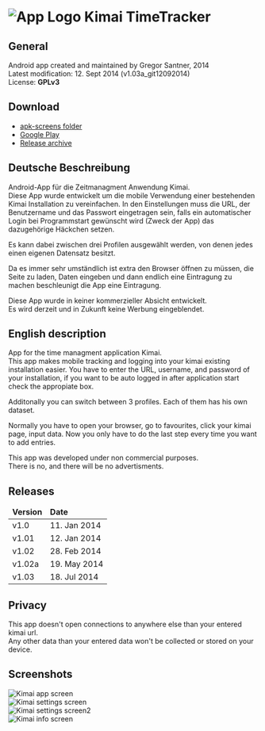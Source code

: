 ![App Logo](https://raw.githubusercontent.com/de-live-gdev/kimai-android/master/res/drawable-hdpi/ic_launcher.png "App Logo") Kimai TimeTracker
=======

## General
Android app created and maintained by Gregor Santner, 2014  
Latest modification: 12. Sept 2014 (v1.03a_git12092014)  
License: **GPLv3**  


## Download

* [apk-screens folder](https://github.com/de-live-gdev/kimai-android/tree/master/apk-screens)
* [Google Play](https://play.google.com/store/apps/details?id=de.live.gdev.timetracker)
* [Release archive](https://github.com/de-live-gdev/kimai-android/releases)


## Deutsche Beschreibung
Android-App für die Zeitmanagment Anwendung Kimai.  
Diese App wurde entwickelt um die mobile Verwendung einer bestehenden Kimai Installation zu vereinfachen.
In den Einstellungen muss die URL, der Benutzername und das Passwort eingetragen sein, falls ein automatischer Login bei Programmstart gewünscht wird (Zweck der App) das dazugehörige Häckchen setzen.

Es kann dabei zwischen drei Profilen ausgewählt werden, von denen jedes einen eigenen Datensatz besitzt.

Da es immer sehr umständlich ist extra den Browser öffnen zu müssen, die Seite zu laden, Daten eingeben und dann endlich eine Eintragung zu machen beschleunigt die App eine Eintragung.  

Diese App wurde in keiner kommerzieller Absicht entwickelt.  
Es wird derzeit und in Zukunft keine Werbung eingeblendet.  

## English description
App for the time managment application Kimai.  
This app makes mobile tracking and logging into your kimai existing installation easier.
You have to enter the URL, username, and password of your installation, if you want to be auto logged in after application start check the appropiate box.  

Additonally you can switch between 3 profiles. Each of them has his own dataset.

Normally you have to open your browser, go to favourites, click your kimai page, input data. Now you only have to do the last step every time you want to add entries.

This app was developed under non commercial purposes.  
There is no, and there will be no advertisments.  

## Releases

<table>
 <thead>
	<td><b>Version</b></td>
	<td><b>Date</b></td>
 </thead>
 <tr>
	<td>v1.0</td>
	<td>11. Jan 2014</td>	
 </tr>
 <tr>
	<td>v1.01</td>
	<td>12. Jan 2014</td>	
 </tr>
 <tr>
	<td>v1.02</td>
	<td>28. Feb 2014</td>	
 </tr>
 <tr>
	<td>v1.02a</td>
	<td>19. May 2014</td>	
 </tr>
 <tr>
	<td>v1.03</td>
	<td>18. Jul 2014</td>	
 </tr>
</table>

## Privacy
This app doesn't open connections to anywhere else than your entered kimai url.  
Any other data than your entered data won't be collected or stored on your device.  

## Screenshots

![Kimai app screen](https://raw.githubusercontent.com/de-live-gdev/kimai-android/master/apk-screens/1.03/MainP3.png "App screen")  
![Kimai settings screen](https://raw.githubusercontent.com/de-live-gdev/kimai-android/master/apk-screens/1.03/SettP1_EN.png "Settings screen")  
![Kimai settings screen2](https://raw.githubusercontent.com/de-live-gdev/kimai-android/master/apk-screens/1.03/SettP2_EN.png "Settings screen")  
![Kimai info screen](https://raw.githubusercontent.com/de-live-gdev/kimai-android/master/apk-screens/1.03/InfoP_EN.png "Info screen")  


